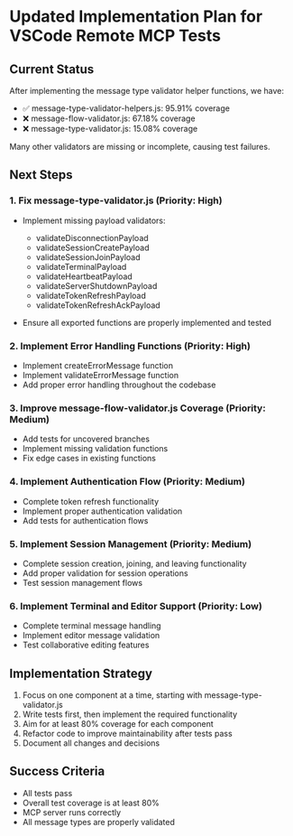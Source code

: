 # Updated Implementation Plan for VSCode Remote MCP Tests

## Current Status

After implementing the message type validator helper functions, we have:

- ✅ message-type-validator-helpers.js: 95.91% coverage
- ❌ message-flow-validator.js: 67.18% coverage
- ❌ message-type-validator.js: 15.08% coverage

Many other validators are missing or incomplete, causing test failures.

## Next Steps

### 1. Fix message-type-validator.js (Priority: High)

- Implement missing payload validators:
  - validateDisconnectionPayload
  - validateSessionCreatePayload
  - validateSessionJoinPayload
  - validateTerminalPayload
  - validateHeartbeatPayload
  - validateServerShutdownPayload
  - validateTokenRefreshPayload
  - validateTokenRefreshAckPayload

- Ensure all exported functions are properly implemented and tested

### 2. Implement Error Handling Functions (Priority: High)

- Implement createErrorMessage function
- Implement validateErrorMessage function
- Add proper error handling throughout the codebase

### 3. Improve message-flow-validator.js Coverage (Priority: Medium)

- Add tests for uncovered branches
- Implement missing validation functions
- Fix edge cases in existing functions

### 4. Implement Authentication Flow (Priority: Medium)

- Complete token refresh functionality
- Implement proper authentication validation
- Add tests for authentication flows

### 5. Implement Session Management (Priority: Medium)

- Complete session creation, joining, and leaving functionality
- Add proper validation for session operations
- Test session management flows

### 6. Implement Terminal and Editor Support (Priority: Low)

- Complete terminal message handling
- Implement editor message validation
- Test collaborative editing features

## Implementation Strategy

1. Focus on one component at a time, starting with message-type-validator.js
2. Write tests first, then implement the required functionality
3. Aim for at least 80% coverage for each component
4. Refactor code to improve maintainability after tests pass
5. Document all changes and decisions

## Success Criteria

- All tests pass
- Overall test coverage is at least 80%
- MCP server runs correctly
- All message types are properly validated
